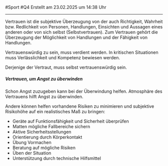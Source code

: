 #Sport #Q4 Erstellt am 23.02.2025 um 14:38 Uhr

---

Vertrauen ist die subjektive Überzeugung von der auch Richtigkeit, Wahrheit bzw. Redlichkeit von Personen, Handlungen, Einsichten und Aussagen eines anderen oder von sich selbst (Selbstvertrauen).
Zum Vertrauen gehört die Überzeugung der Möglichkeit von Handlungen und der Fähigkeit von Handlungen.

Vertrauenswürdig zu sein, muss verdient werden. In kritischen Situationen muss Verlässlichkeit und Kompetenz bewiesen werden.

Derjenige der Vertraut, muss selbst vertrauenswürdig sein.

##### Vertrauen, um Angst zu überwinden

Schon Angst zuzugeben kann bei der Überwindung helfen. Atmosphäre des Vertrauens hilft Angst zu überwinden.

Andere können helfen vorhandene Risiken zu minimieren und subjektive Risikohöhe auf ein realistisches Maß zu bringen:

- Geräte auf Funktionsfähigkeit und Sicherheit überprüfen
- Matten mögliche Fallbereiche sichern
- Aktive Sicherheitsstellungen
- Orientierung durch Körperkontakt 
- Übung Vormachen
- Beratung auf mögliche Risiken
- Üben der Situation
- Unterstützung durch technische Hilfsmittel